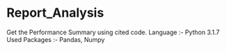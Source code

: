 # Report_Analysis
Get the Performance Summary using cited code. 
Language :- Python 3.1.7
Used Packages :- Pandas, Numpy
